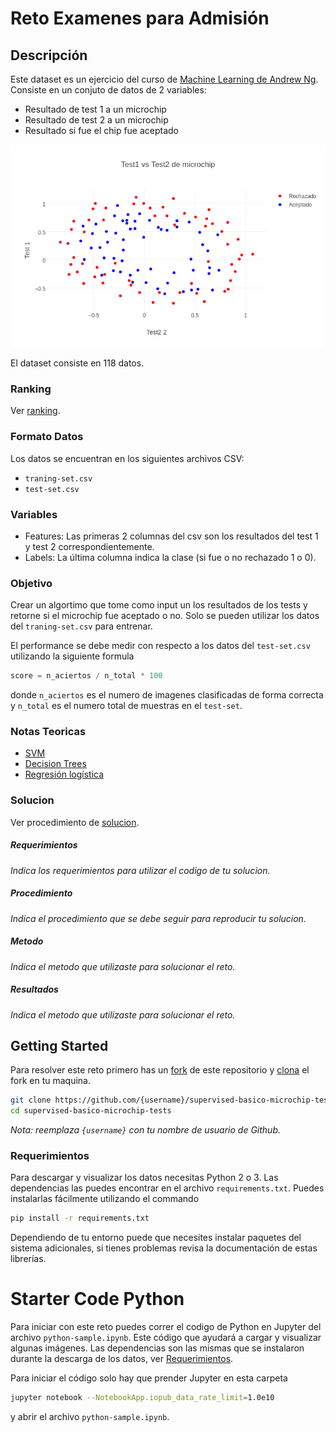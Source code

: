 # Reto Examenes para Admisión
## Descripción
Este dataset es un ejercicio del curso de [Machine Learning de Andrew Ng](https://www.coursera.org/learn/machine-learning/home/welcome). Consiste en un conjuto de datos de 2 variables:
* Resultado de test 1 a un microchip
* Resultado de test 2 a un microchip
* Resultado si fue el chip fue aceptado

![graph](images/graph.png)

El dataset consiste en 118 datos.


### Ranking
Ver [ranking](https://github.com/charlielito/supervised-basico-circles/blob/master/ranking.md).

### Formato Datos
Los datos se encuentran en los siguientes archivos CSV:
* `traning-set.csv`
* `test-set.csv`

### Variables
* Features: Las primeras 2 columnas del csv son los resultados del test 1 y test 2 correspondientemente.
* Labels: La última columna indica la clase (si fue o no rechazado 1 o 0).


### Objetivo
Crear un algortimo que tome como input un los resultados de los tests y retorne si el microchip fue aceptado o no. Solo se pueden utilizar los datos del `traning-set.csv` para entrenar.

El performance se debe medir con respecto a los datos del `test-set.csv` utilizando la siguiente formula
```python
score = n_aciertos / n_total * 100
```
donde `n_aciertos` es el numero de imagenes clasificadas de forma correcta y `n_total` es el numero total de muestras en el `test-set`.


### Notas Teoricas
* [SVM](https://en.wikipedia.org/wiki/Support_vector_machine)
* [Decision Trees](https://en.wikipedia.org/wiki/Decision_tree_learning)
* [Regresión logística](https://en.wikipedia.org/wiki/Logistic_regression)

### Solucion
Ver procedimiento de [solucion](https://github.com/colomb-ia/formato-retos#solucion).

##### Requerimientos
*Indica los requerimientos para utilizar el codigo de tu solucion.*

##### Procedimiento
*Indica el procedimiento que se debe seguir para reproducir tu solucion.*

##### Metodo
*Indica el metodo que utilizaste para solucionar el reto.*

##### Resultados
*Indica el metodo que utilizaste para solucionar el reto.*

## Getting Started
Para resolver este reto primero has un [fork](https://help.github.com/articles/fork-a-repo/) de este repositorio y [clona](https://help.github.com/articles/cloning-a-repository/) el fork en tu maquina.

```bash
git clone https://github.com/{username}/supervised-basico-microchip-tests
cd supervised-basico-microchip-tests
```

*Nota: reemplaza `{username}` con tu nombre de usuario de Github.*

### Requerimientos
Para descargar y visualizar los datos necesitas Python 2 o 3. Las dependencias las puedes encontrar en el archivo `requirements.txt`. Puedes instalarlas fácilmente utilizando el commando

```bash
pip install -r requirements.txt
```
Dependiendo de tu entorno puede que necesites instalar paquetes del sistema adicionales, si tienes problemas revisa la documentación de estas librerías.

# Starter Code Python
Para iniciar con este reto puedes correr el codigo de Python en Jupyter del archivo `python-sample.ipynb`. Este código que ayudará a cargar y visualizar algunas imágenes. Las dependencias son las mismas que se instalaron durante la descarga de los datos, ver [Requerimientos](#requerimientos).

Para iniciar el código solo hay que prender Jupyter en esta carpeta

```bash
jupyter notebook --NotebookApp.iopub_data_rate_limit=1.0e10
```
y abrir el archivo `python-sample.ipynb`.
